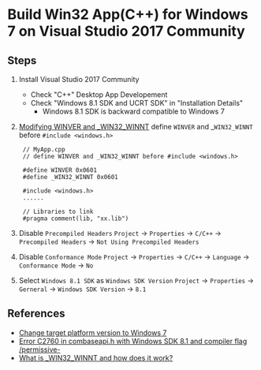 # Build Win32 App(C++) for Windows 7 on Visual Studio 2017 Community
  
## Steps
1. Install Visual Studio 2017 Community
   * Check "C++" Desktop App Developement
   * Check "Windows 8.1 SDK and UCRT SDK" in "Installation Details"
     * Windows 8.1 SDK is backward compatible to Windows 7

2. [Modifying WINVER and _WIN32_WINNT](https://msdn.microsoft.com/en-us/library/6sehtctf.aspx)
     define `WINVER` and _`WIN32_WINNT` before `#include <windows.h>`

     ```
      // MyApp.cpp
      // define WINVER and _WIN32_WINNT before #include <windows.h>
      
      #define WINVER 0x0601
      #define _WIN32_WINNT 0x0601

      #include <windows.h>
      ......

      // Libraries to link
      #pragma comment(lib, "xx.lib")
  
   ```

3. Disable `Precompiled Headers`
    `Project` -> `Properties` -> `C/C++` -> `Precompiled Headers` -> `Not Using Precompiled Headers`

4. Disable `Conformance Mode`
    `Project` -> `Properties` -> `C/C++` -> `Language` -> `Conformance Mode` -> `No`

6. Select `Windows 8.1 SDK` as `Windows SDK Version`
    `Project` -> `Properties` -> `Gerneral` -> `Windows SDK Version` -> `8.1`

## References
* [Change target platform version to Windows 7](https://social.msdn.microsoft.com/Forums/vstudio/en-US/08aaf316-f901-4385-82b2-537c2f6b2cde/change-target-platform-version-to-windows-7)
* [Error C2760 in combaseapi.h with Windows SDK 8.1 and compiler flag /permissive-](https://developercommunity.visualstudio.com/content/problem/185399/error-c2760-in-combaseapih-with-windows-sdk-81-and.html)
* [What is _WIN32_WINNT and how does it work?](https://stackoverflow.com/questions/15111799/what-is-win32-winnt-and-how-does-it-work)
